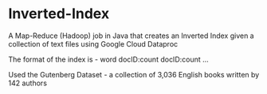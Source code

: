# Inverted-Index

A Map-Reduce (Hadoop) job in Java that creates an Inverted Index given a collection of text files using Google Cloud Dataproc

The format of the index is - word docID:count docID:count ...

Used the Gutenberg Dataset - a collection of 3,036 English books written by 142 authors
